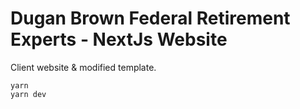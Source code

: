 # Dugan Brown Federal Retirement Experts - NextJs Website

Client website & modified template. 

```
yarn
yarn dev

```
